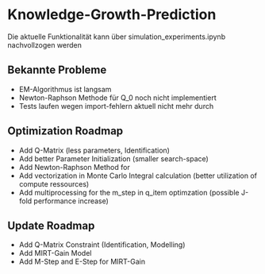 # Knowledge-Growth-Prediction

Die aktuelle Funktionalität kann über simulation_experiments.ipynb nachvollzogen werden

## Bekannte Probleme
- EM-Algorithmus ist langsam
- Newton-Raphson Methode für Q_0 noch nicht implementiert
- Tests laufen wegen import-fehlern aktuell nicht mehr durch


## Optimization Roadmap

- Add Q-Matrix (less parameters, Identification)
- Add better Parameter Initialization (smaller search-space)
- Add Newton-Raphson Method for 
- Add vectorization in Monte Carlo Integral calculation (better utilization of compute ressources)
- Add multiprocessing for the m_step in q_item optimzation (possible J-fold performance increase)

## Update Roadmap

- Add Q-Matrix Constraint (Identification, Modelling)
- Add MIRT-Gain Model
- Add M-Step and E-Step for MIRT-Gain
